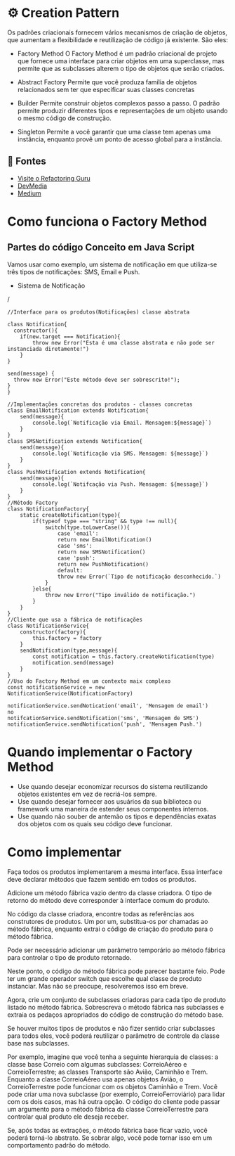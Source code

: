 # ⚙️ Creation Pattern
Os padrões criacionais fornecem vários mecanismos de criação de objetos, que aumentam a flexibilidade e reutilização de código já existente. São eles:

- Factory Method
O Factory Method é um padrão criacional de projeto que fornece uma interface para criar objetos em uma superclasse, mas permite que as subclasses alterem o tipo de objetos que serão criados.

- Abstract Factory
Permite que você produza família de objetos relacionados sem ter que especificar suas classes concretas

- Builder 
Permite construir objetos complexos passo a passo. O padrão permite produzir diferentes tipos e representações de um objeto usando o mesmo código de construção.

- Singleton
Permite a você garantir que uma classe tem apenas uma instância, enquanto provê um ponto de acesso global para a instância.


##  🔗 Fontes
- [Visite o Refactoring Guru](https://refactoring.guru/pt-br/design-patterns/creational-patterns)
- [DevMedia](https://www.devmedia.com.br/introducao-aos-padroes-criacionais-abstract-factory-factory-method-prototype-e-singleton/21249)
- [Medium](https://medium.com/@jonesroberto/desing-patterns-parte-2-2a61878846d)




# Como funciona o Factory Method

## Partes do código Conceito em Java Script

Vamos usar como exemplo, um sistema de notificação em que utiliza-se três tipos de notificações: SMS, Email e Push.

- Sistema de Notificação

/
  
    
    
    //Interface para os produtos(Notificações) classe abstrata
    
    class Notification{
      constructor(){
        if(new.target === Notification){
            throw new Error("Esta é uma classe abstrata e não pode ser instanciada diretamente!")
        }
    }
    
    send(message) {
      throw new Error("Este método deve ser sobrescrito!");
    }
    }

    //Implementações concretas dos produtos - classes concretas
    class EmailNotification extends Notification{
        send(message){
            console.log(`Notificação via Email. Mensagem:${message}`)
        }
    }
    class SMSNotification extends Notification{
        send(message){
            console.log(`Notificação via SMS. Mensagem: ${message}`)
        }
    }
    class PushNotification extends Notification{
        send(message){
            console.log(`Notifcação via Push. Mensagem: ${message}`)
        }
    }
    //Método Factory
    class NotificationFactory{
        static createNotification(type){
            if(typeof type === "string" && type !== null){
                switch(type.toLowerCase()){
                    case 'email':
                    return new EmailNotification()
                    case 'sms':
                    return new SMSNotification()
                    case 'push':
                    return new PushNotification()
                    default:
                    throw new Error(`Tipo de notificação desconhecido.`)
                }
            }else{
                throw new Error("Tipo inválido de notificação.")
            }
        }
    }
    //Cliente que usa a fábrica de notificações
    class NotificationService{
        constructor(factory){
            this.factory = factory
        }
        sendNotification(type,message){
            const notification = this.factory.createNotification(type)
            notification.send(message)
        }
    }
    //Uso do Factory Method em um contexto maix complexo
    const notificationService = new NotificationService(NotificationFactory)

    notificationService.sendNotication('email', 'Mensagem de email')
    no
    notifcationService.sendNotification('sms', 'Mensagem de SMS')
    notificationService.sendNotification('push', 'Mensagem Push.')
  
  
 # Quando implementar o Factory Method

- Use quando desejar economizar recursos do sistema reutilizando objetos existentes em vez de recriá-los sempre.
- Use quando desejar fornecer aos usuários da sua biblioteca ou framework uma maneira de estender seus componentes internos.
- Use quando não souber de antemão os tipos e dependências exatas dos objetos com os quais seu código deve funcionar.
 
# Como implementar

Faça todos os produtos implementarem a mesma interface. Essa interface deve declarar métodos que fazem sentido em todos os produtos.

Adicione um método fábrica vazio dentro da classe criadora. O tipo de retorno do método deve corresponder à interface comum do produto.

No código da classe criadora, encontre todas as referências aos construtores de produtos. Um por um, substitua-os por chamadas ao método fábrica, enquanto extrai o código de criação do produto para o método fábrica.

Pode ser necessário adicionar um parâmetro temporário ao método fábrica para controlar o tipo de produto retornado.

Neste ponto, o código do método fábrica pode parecer bastante feio. Pode ter um grande operador switch que escolhe qual classe de produto instanciar. Mas não se preocupe, resolveremos isso em breve.

Agora, crie um conjunto de subclasses criadoras para cada tipo de produto listado no método fábrica. Sobrescreva o método fábrica nas subclasses e extraia os pedaços apropriados do código de construção do método base.

Se houver muitos tipos de produtos e não fizer sentido criar subclasses para todos eles, você poderá reutilizar o parâmetro de controle da classe base nas subclasses.

Por exemplo, imagine que você tenha a seguinte hierarquia de classes: a classe base Correio com algumas subclasses: CorreioAéreo e CorreioTerrestre; as classes Transporte são Avião, Caminhão e Trem. Enquanto a classe CorreioAéreo usa apenas objetos Avião, o CorreioTerrestre pode funcionar com os objetos Caminhão e Trem. Você pode criar uma nova subclasse (por exemplo, CorreioFerroviário) para lidar com os dois casos, mas há outra opção. O código do cliente pode passar um argumento para o método fábrica da classe CorreioTerrestre para controlar qual produto ele deseja receber.

Se, após todas as extrações, o método fábrica base ficar vazio, você poderá torná-lo abstrato. Se sobrar algo, você pode tornar isso em um comportamento padrão do método.

  
